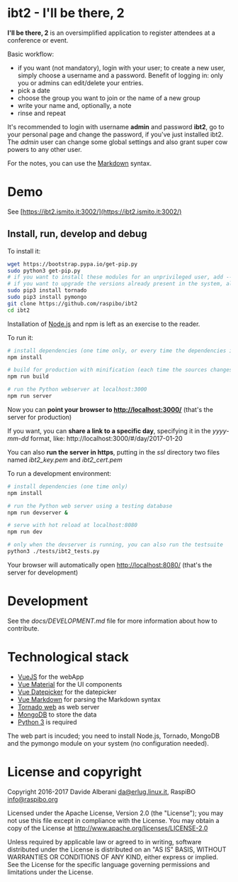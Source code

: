 # ibt2 - I'll be there, 2

**I'll be there, 2** is an oversimplified application to register attendees at a conference or event.

Basic workflow:
- if you want (not mandatory), login with your user; to create a new user, simply choose a username and a password. Benefit of logging in: only you or admins can edit/delete your entries.
- pick a date
- choose the group you want to join or the name of a new group
- write your name and, optionally, a note
- rinse and repeat

It's recommended to login with username **admin** and password **ibt2**, go to your personal page and change the password, if you've just installed ibt2.
The *admin* user can change some global settings and also grant super cow powers to any other user.

For the notes, you can use the [Markdown](https://daringfireball.net/projects/markdown/) syntax.

# Demo

See [https://ibt2.ismito.it:3002/](https://ibt2.ismito.it:3002/)

## Install, run, develop and debug

To install it:
``` bash
wget https://bootstrap.pypa.io/get-pip.py
sudo python3 get-pip.py
# if you want to install these modules for an unprivileged user, add --user and remove "sudo";
# if you want to upgrade the versions already present in the system, also add --upgrade
sudo pip3 install tornado
sudo pip3 install pymongo
git clone https://github.com/raspibo/ibt2
cd ibt2
```

Installation of [Node.js](https://nodejs.org/en/download/) and npm is left as an exercise to the reader.

To run it:
``` bash
# install dependencies (one time only, or every time the dependencies in package.json change)
npm install

# build for production with minification (each time the sources changes)
npm run build

# run the Python webserver at localhost:3000
npm run server
```

Now you can **point your browser to [http://localhost:3000/](http://localhost:3000/)** (that's the server for production)

If you want, you can **share a link to a specific day**, specifying it in the *yyyy-mm-dd* format, like: http://localhost:3000/#/day/2017-01-20

You can also **run the server in https**, putting in the *ssl* directory two files named *ibt2_key.pem* and *ibt2_cert.pem*

To run a development environment:
``` bash
# install dependencies (one time only)
npm install

# run the Python web server using a testing database
npm run devserver &

# serve with hot reload at localhost:8080
npm run dev

# only when the devserver is running, you can also run the testsuite
python3 ./tests/ibt2_tests.py
```

Your browser will automatically open [http://localhost:8080/](http://localhost:8080/) (that's the server for development)


Development
===========

See the *docs/DEVELOPMENT.md* file for more information about how to contribute.


Technological stack
===================

- [VueJS](https://vuejs.org/) for the webApp
- [Vue Material](https://vuematerial.github.io/) for the UI components
- [Vue Datepicker](https://github.com/charliekassel/vuejs-datepicker) for the datepicker
- [Vue Markdown](https://www.npmjs.com/package/vue-markdown) for parsing the Markdown syntax
- [Tornado web](http://www.tornadoweb.org/) as web server
- [MongoDB](https://www.mongodb.org/) to store the data
- [Python 3](https://www.python.org/) is required

The web part is incuded; you need to install Node.js, Tornado, MongoDB and the pymongo module on your system (no configuration needed).


License and copyright
=====================

Copyright 2016-2017 Davide Alberani <da@erlug.linux.it>, RaspiBO <info@raspibo.org>

Licensed under the Apache License, Version 2.0 (the "License");
you may not use this file except in compliance with the License.
You may obtain a copy of the License at http://www.apache.org/licenses/LICENSE-2.0

Unless required by applicable law or agreed to in writing, software
distributed under the License is distributed on an "AS IS" BASIS,
WITHOUT WARRANTIES OR CONDITIONS OF ANY KIND, either express or implied.
See the License for the specific language governing permissions and
limitations under the License.

